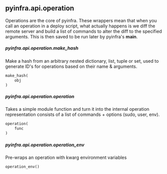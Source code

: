 ## pyinfra.api.operation

Operations are the core of pyinfra. These wrappers mean that when you call an operation
in a deploy script, what actually happens is we diff the remote server and build a list
of commands to alter the diff to the specified arguments. This is then saved to be run
later by pyinfra's __main__.

##### pyinfra.api.operation.make_hash

Make a hash from an arbitrary nested dictionary, list, tuple or set, used
to generate ID's for operations based on their name & arguments.

```py
make_hash(
    obj
)
```


##### pyinfra.api.operation.operation

Takes a simple module function and turn it into the internal operation representation
consists of a list of commands + options (sudo, user, env).

```py
operation(
    func
)
```


##### pyinfra.api.operation.operation_env

Pre-wraps an operation with kwarg environment variables

```py
operation_env()
```
